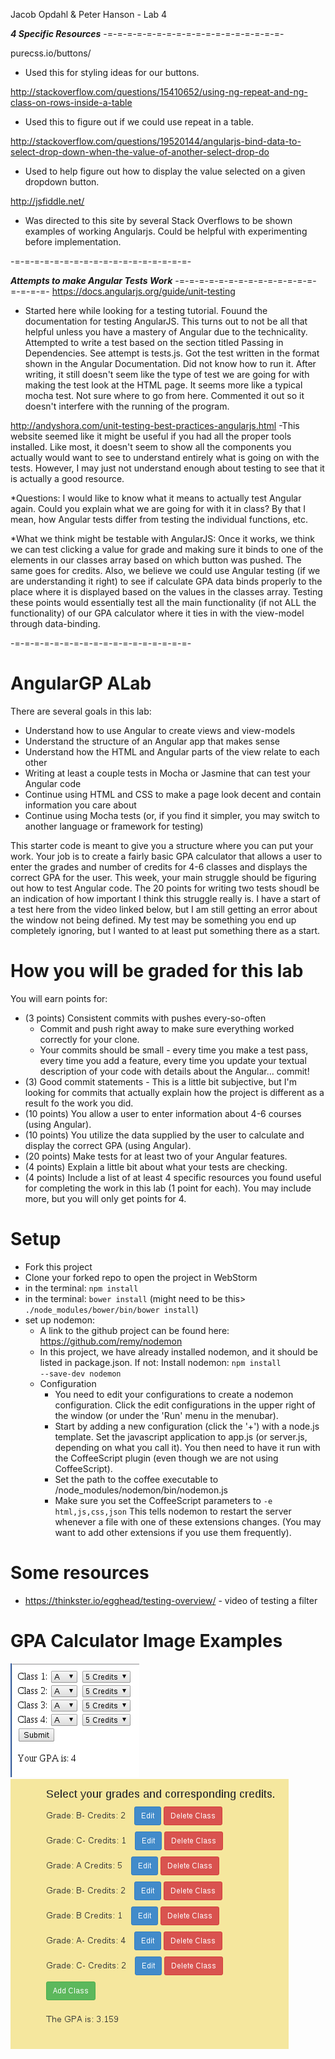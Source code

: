 Jacob Opdahl & Peter Hanson - Lab 4

***4 Specific Resources***
-=-=-=-=-=-=-=-=-=-=-=-=-=-=-=-=-=-=-

purecss.io/buttons/
- Used this for styling ideas for our buttons.

http://stackoverflow.com/questions/15410652/using-ng-repeat-and-ng-class-on-rows-inside-a-table
- Used this to figure out if we could use repeat in a table.

http://stackoverflow.com/questions/19520144/angularjs-bind-data-to-select-drop-down-when-the-value-of-another-select-drop-do
- Used to help figure out how to display the value selected on a given dropdown button.

http://jsfiddle.net/
- Was directed to this site by several Stack Overflows to be shown examples of working Angularjs. Could be helpful with experimenting before implementation.

-=-=-=-=-=-=-=-=-=-=-=-=-=-=-=-=-=-=-

***Attempts to make Angular Tests Work***
-=-=-=-=-=-=-=-=-=-=-=-=-=-=-=-=-=-=-
https://docs.angularjs.org/guide/unit-testing
- Started here while looking for a testing tutorial. Fouund the documentation for testing
AngularJS. This turns out to not be all that helpful unless you have a mastery of Angular
due to the technicality.
Attempted to write a test based on the section titled Passing in Dependencies. See attempt is tests.js.
Got the test written in the format shown in the Angular Documentation. Did not know how to run it. After writing,
it still doesn't seem like the type of test we are going for with making the test look at the HTML page.
It seems more like a typical mocha test. Not sure where to go from here.
Commented it out so it doesn't interfere with the running of the program.

http://andyshora.com/unit-testing-best-practices-angularjs.html
-This website seemed like it might be useful if you had all the proper tools installed. Like most, it doesn't seem
to show all the components you actually would want to see to understand entirely what is going on with the tests.
However, I may just not understand enough about testing to see that it is actually a good resource.


*Questions:
I would like to know what it means to actually test Angular again.
Could you explain what we are going for with it in class?
By that I mean, how Angular tests differ from testing the individual functions, etc.

*What we think might be testable with AngularJS:
Once it works, we think we can test clicking a value for grade and making sure it binds to one of the elements
in our classes array based on which button was pushed. The same goes for credits.
Also, we believe we could use Angular testing (if we are understanding it right) to see if calculate GPA
data binds properly to the place where it is displayed based on the values in the classes array.
Testing these points would essentially test all the main functionality (if not ALL the functionality) of our
GPA calculator where it ties in with the view-model through data-binding.


-=-=-=-=-=-=-=-=-=-=-=-=-=-=-=-=-=-=-


AngularGP ALab
===============
There are several goals in this lab:
   * Understand how to use Angular to create views and view-models
   * Understand the structure of an Angular app that makes sense
   * Understand how the HTML and Angular parts of the view relate to each other
   * Writing at least a couple tests in Mocha or Jasmine that can test your Angular code
   * Continue using HTML and CSS to make a page look decent and contain information you care about
   * Continue using Mocha tests (or, if you find it simpler, you may switch to another language or framework for testing)

This starter code is meant to give you a structure where you can put your work. Your job is to create a fairly basic GPA calculator that allows a user to enter the grades and number of credits for 4-6 classes and displays the correct GPA for the user. This week, your main struggle should be figuring out how to test Angular code. The 20 points for writing two tests shoudl be an indication of how important I think this struggle really is. I have a start of a test here from the video linked below, but I am still getting an error about the window not being defined. My test may be something you end up completely ignoring, but I wanted to at least put something there as a start.

How you will be graded for this lab
===================================
You will earn points for:
   * (3 points) Consistent commits with pushes every-so-often
      * Commit and push right away to make sure everything worked correctly for your clone.
      * Your commits should be small - every time you make a test pass, every time you add a feature, every time you update your textual description of your code with details about the Angular... commit!
   * (3) Good commit statements - This is a little bit subjective, but I'm looking for commits that actually explain how the project is different as a result fo the work you did.
   * (10 points) You allow a user to enter information about 4-6 courses (using Angular).
   * (10 points) You utilize the data supplied by the user to calculate and display the correct GPA (using Angular).
   * (20 points) Make tests for at least two of your Angular features.
   * (4 points) Explain a little bit about what your tests are checking.
   * (4 points) Include a list of at least 4 specific resources you found useful for completing the work in this lab (1 point for each). You may include more, but you will only get points for 4.

Setup
=====
   * Fork this project
   * Clone your forked repo to open the project in WebStorm
   * in the terminal: <code>npm install</code>
   * in the terminal: <code>bower install</code> (might need to be this> <code>./node_modules/bower/bin/bower install</code>)
   * set up nodemon:
      * A link to the github project can be found here: https://github.com/remy/nodemon
      * In this project, we have already installed nodemon, and it should be listed in package.json. If not: Install nodemon: <code>npm install --save-dev nodemon</code>
      * Configuration
        * You need to edit your configurations to create a nodemon configuration. Click the edit configurations in the upper right of the window (or under the 'Run' menu in the menubar).
        * Start by adding a new configuration (click the '+') with a node.js template. Set the javascript application to app.js (or server.js, depending on what you call it). You then need to have it run with the CoffeeScript plugin (even though we are not using CoffeeScript).
        * Set the path to the coffee executable to /node_modules/nodemon/bin/nodemon.js
        * Make sure you set the CoffeeScript parameters to <code>-e html,js,css,json</code> This tells nodemon to restart the server whenever a file with one of these extensions changes. (You may want to add other extensions if you use them frequently).

Some resources
==============
   * https://thinkster.io/egghead/testing-overview/ - video of testing a filter

GPA Calculator Image Examples
=============================

![A basic GPA calculator](basicGPA.png)
![A fancy and more advanced GPA calculator](fancyGPA.png)
